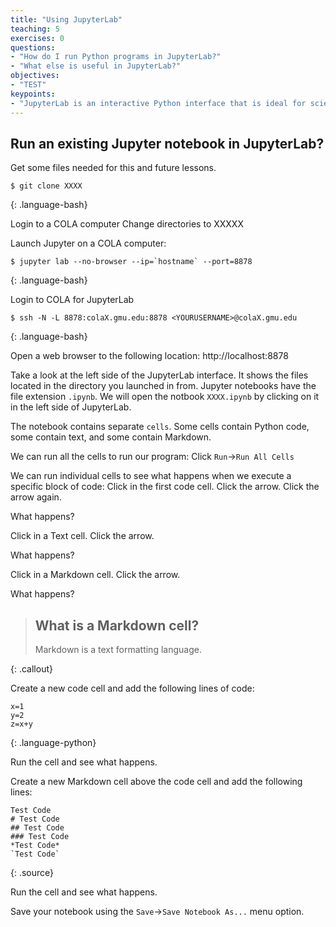 ```yaml
---
title: "Using JupyterLab"
teaching: 5
exercises: 0
questions:
- "How do I run Python programs in JupyterLab?"
- "What else is useful in JupyterLab?"
objectives:
- "TEST"
keypoints:
- "JupyterLab is an interactive Python interface that is ideal for scientific work"
---
```


## Run an existing Jupyter notebook in JupyterLab? 

Get some files needed for this and future lessons.

~~~
$ git clone XXXX
~~~
{: .language-bash}

Login to a COLA computer
Change directories to XXXXX

Launch Jupyter on a COLA computer:

~~~
$ jupyter lab --no-browser --ip=`hostname` --port=8878
~~~
{: .language-bash}

Login to COLA for JupyterLab

~~~
$ ssh -N -L 8878:colaX.gmu.edu:8878 <YOURUSERNAME>@colaX.gmu.edu
~~~
{: .language-bash}

Open a web browser to the following location: http://localhost:8878

Take a look at the left side of the JupyterLab interface.  It shows the files located in the directory you launched in from. 
Jupyter notebooks have the file extension `.ipynb`. We will open the notbook `XXXX.ipynb` by clicking on it in the left side of JupyterLab.

The notebook contains separate `cells`. Some cells contain Python code, some contain text, and some contain Markdown. 

We can run all the cells to run our program:
Click `Run`->`Run All Cells` 

We can run individual cells to see what happens when we execute a specific block of code:
Click in the first code cell.
Click the arrow.
Click the arrow again.

What happens?

Click in a Text cell.
Click the arrow.

What happens?

Click in a Markdown cell.
Click the arrow.

What happens?

> ## What is a Markdown cell?
>
> Markdown is a text formatting language.
>
{: .callout}

Create a new code cell and add the following lines of code:

~~~
x=1
y=2
z=x+y
~~~
{: .language-python}

Run the cell and see what happens.

Create a new Markdown cell above the code cell and add the following lines:

~~~
Test Code
# Test Code
## Test Code
### Test Code
*Test Code*
`Test Code`
~~~
{: .source}

Run the cell and see what happens.

Save your notebook using the `Save`->`Save Notebook As...` menu option. 


